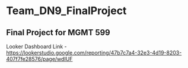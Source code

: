 # Team_DN9_FinalProject
## Final Project for MGMT 599
Looker Dashboard Link - https://lookerstudio.google.com/reporting/47b7c7a4-32e3-4d19-8203-407f7fe28576/page/wdIUF
